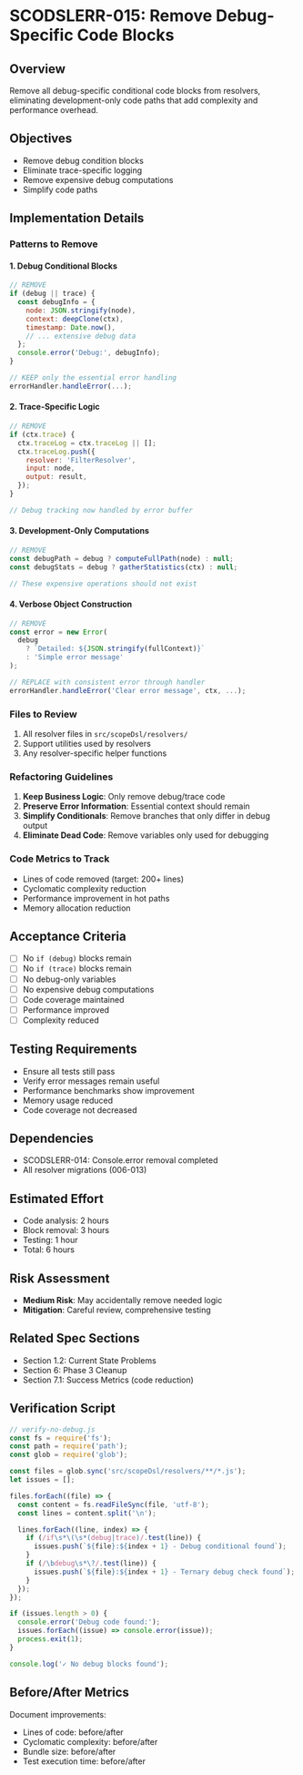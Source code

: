 # SCODSLERR-015: Remove Debug-Specific Code Blocks

## Overview

Remove all debug-specific conditional code blocks from resolvers, eliminating development-only code paths that add complexity and performance overhead.

## Objectives

- Remove debug condition blocks
- Eliminate trace-specific logging
- Remove expensive debug computations
- Simplify code paths

## Implementation Details

### Patterns to Remove

#### 1. Debug Conditional Blocks

```javascript
// REMOVE
if (debug || trace) {
  const debugInfo = {
    node: JSON.stringify(node),
    context: deepClone(ctx),
    timestamp: Date.now(),
    // ... extensive debug data
  };
  console.error('Debug:', debugInfo);
}

// KEEP only the essential error handling
errorHandler.handleError(...);
```

#### 2. Trace-Specific Logic

```javascript
// REMOVE
if (ctx.trace) {
  ctx.traceLog = ctx.traceLog || [];
  ctx.traceLog.push({
    resolver: 'FilterResolver',
    input: node,
    output: result,
  });
}

// Debug tracking now handled by error buffer
```

#### 3. Development-Only Computations

```javascript
// REMOVE
const debugPath = debug ? computeFullPath(node) : null;
const debugStats = debug ? gatherStatistics(ctx) : null;

// These expensive operations should not exist
```

#### 4. Verbose Object Construction

```javascript
// REMOVE
const error = new Error(
  debug
    ? `Detailed: ${JSON.stringify(fullContext)}`
    : 'Simple error message'
);

// REPLACE with consistent error through handler
errorHandler.handleError('Clear error message', ctx, ...);
```

### Files to Review

1. All resolver files in `src/scopeDsl/resolvers/`
2. Support utilities used by resolvers
3. Any resolver-specific helper functions

### Refactoring Guidelines

1. **Keep Business Logic**: Only remove debug/trace code
2. **Preserve Error Information**: Essential context should remain
3. **Simplify Conditionals**: Remove branches that only differ in debug output
4. **Eliminate Dead Code**: Remove variables only used for debugging

### Code Metrics to Track

- Lines of code removed (target: 200+ lines)
- Cyclomatic complexity reduction
- Performance improvement in hot paths
- Memory allocation reduction

## Acceptance Criteria

- [ ] No `if (debug)` blocks remain
- [ ] No `if (trace)` blocks remain
- [ ] No debug-only variables
- [ ] No expensive debug computations
- [ ] Code coverage maintained
- [ ] Performance improved
- [ ] Complexity reduced

## Testing Requirements

- Ensure all tests still pass
- Verify error messages remain useful
- Performance benchmarks show improvement
- Memory usage reduced
- Code coverage not decreased

## Dependencies

- SCODSLERR-014: Console.error removal completed
- All resolver migrations (006-013)

## Estimated Effort

- Code analysis: 2 hours
- Block removal: 3 hours
- Testing: 1 hour
- Total: 6 hours

## Risk Assessment

- **Medium Risk**: May accidentally remove needed logic
- **Mitigation**: Careful review, comprehensive testing

## Related Spec Sections

- Section 1.2: Current State Problems
- Section 6: Phase 3 Cleanup
- Section 7.1: Success Metrics (code reduction)

## Verification Script

```javascript
// verify-no-debug.js
const fs = require('fs');
const path = require('path');
const glob = require('glob');

const files = glob.sync('src/scopeDsl/resolvers/**/*.js');
let issues = [];

files.forEach((file) => {
  const content = fs.readFileSync(file, 'utf-8');
  const lines = content.split('\n');

  lines.forEach((line, index) => {
    if (/if\s*\(\s*(debug|trace)/.test(line)) {
      issues.push(`${file}:${index + 1} - Debug conditional found`);
    }
    if (/\bdebug\s*\?/.test(line)) {
      issues.push(`${file}:${index + 1} - Ternary debug check found`);
    }
  });
});

if (issues.length > 0) {
  console.error('Debug code found:');
  issues.forEach((issue) => console.error(issue));
  process.exit(1);
}

console.log('✓ No debug blocks found');
```

## Before/After Metrics

Document improvements:

- Lines of code: before/after
- Cyclomatic complexity: before/after
- Bundle size: before/after
- Test execution time: before/after
